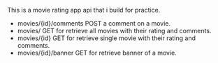 This is a movie rating app api that i build for practice.

- movies/{id}/comments  POST a comment on a movie.
- movies/               GET for retrieve all movies with their rating and comments.
- movies/{id}           GET for retrieve single movie with their rating and comments.
- movies/{id}/banner    GET for retrieve banner of a movie.
